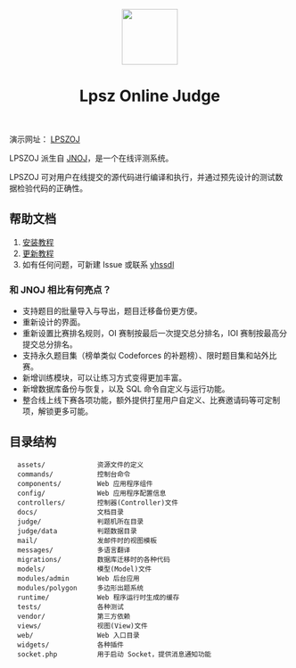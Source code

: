 <p align="center">
    <a href="https://www.jnoj.org" target="_blank">
        <img src="docs/favicon.ico" height="100px">
    </a>
    <h1 align="center">Lpsz Online Judge</h1>
    <br>
</p>

演示网址： [LPSZOJ](http://oj.ssdlsoft.com:2080/)

LPSZOJ 派生自 [JNOJ](https://github.com/shi-yang/jnoj)，是一个在线评测系统。

LPSZOJ 可对用户在线提交的源代码进行编译和执行，并通过预先设计的测试数据检验代码的正确性。

帮助文档
--------

1. [安装教程](docs/install.md)
2. [更新教程](docs/update.md)
3. 如有任何问题，可新建 Issue 或联系 [yhssdl](https://gitee.com/yhssdl/lpszoj)

### 和 JNOJ 相比有何亮点？

- 支持题目的批量导入与导出，题目迁移备份更方便。
- 重新设计的界面。
- 重新设置比赛排名规则，OI 赛制按最后一次提交总分排名，IOI 赛制按最高分提交总分排名。
- 支持永久题目集（榜单类似 Codeforces 的补题榜）、限时题目集和站外比赛。
- 新增训练模块，可以让练习方式变得更加丰富。
- 新增数据库备份与恢复，以及 SQL 命令自定义与运行功能。
- 整合线上线下赛各项功能，额外提供打星用户自定义、比赛邀请码等可定制项，解锁更多可能。

目录结构
----------

      assets/             资源文件的定义
      commands/           控制台命令
      components/         Web 应用程序组件
      config/             Web 应用程序配置信息
      controllers/        控制器(Controller)文件
      docs/               文档目录
      judge/              判题机所在目录
      judge/data          判题数据目录
      mail/               发邮件时的视图模板
      messages/           多语言翻译
      migrations/         数据库迁移时的各种代码
      models/             模型(Model)文件
      modules/admin       Web 后台应用
      modules/polygon     多边形出题系统
      runtime/            Web 程序运行时生成的缓存
      tests/              各种测试
      vendor/             第三方依赖
      views/              视图(View)文件
      web/                Web 入口目录
      widgets/            各种插件
      socket.php          用于启动 Socket，提供消息通知功能
